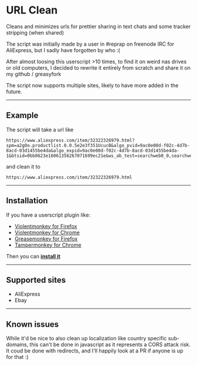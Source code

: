 # URL Clean
Cleans and minimizes urls for prettier sharing in text chats and some tracker stripping (when shared)

The script was initially made by a user in #reprap on freenode IRC for AliExpress, but I sadly have forgotten by who :(

After almost loosing this userscript >10 times, to find it on weird nas drives or old computers,
I decided to rewrite it entirely from scratch and share it on my github / greasyfork

The script now supports multiple sites, likely to have more added in the future.

---
## Example
The script will take a url like 
```
https://www.aliexpress.com/item/32322326979.html?spm=a2g0o.productlist.0.0.5e2e3f351UcucB&algo_pvid=9ac0e00d-f02c-4d7b-8acd-03d1455be4da&algo_expid=9ac0e00d-f02c-4d7b-8acd-03d1455be4da-1&btsid=0bb0623e16061356267071699ec21e&ws_ab_test=searchweb0_0,searchweb201602_,searchweb201603_
```
and clean it to
```
https://www.aliexpress.com/item/32322326979.html
```

---
## Installation

If you have a userscript plugin like:

  - [Violentmonkey for Firefox](https://addons.mozilla.org/en-US/firefox/addon/violentmonkey/)
  - [Violentmonkey for Chrome](https://chrome.google.com/webstore/detail/violentmonkey/jinjaccalgkegednnccohejagnlnfdag)
  - [Greasemonkey for Firefox](https://addons.mozilla.org/en-US/firefox/addon/greasemonkey/)
  - [Tampermonkey for Chrome](https://chrome.google.com/webstore/detail/tampermonkey/dhdgffkkebhmkfjojejmpbldmpobfkfo)

Then you can **[install it](https://github.com/Duckle29/url_clean/raw/main/url_clean.user.js)**  

---

## Supported sites 

 - AliExpress
 - Ebay

---

## Known issues
While it'd be nice to also clean up localization like country specific sub-domains, this can't be
done in javascript as it represents a CORS attack risk. It coud be done with redirects, and I'll happily 
look at a PR if anyone is up for that :)